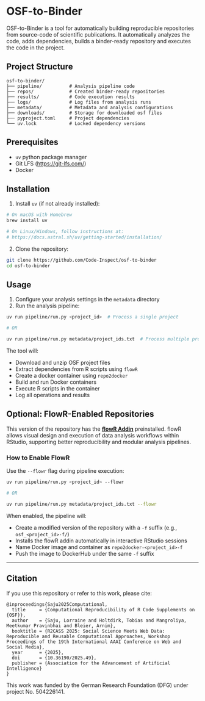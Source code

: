 # OSF-to-Binder

OSF-to-Binder is a tool for automatically building reproducible repositories from source-code of scientific publications. It automatically analyzes the code, adds dependencies, builds a binder-ready repository and executes the code in the project.

## Project Structure

```
osf-to-binder/
├── pipeline/          # Analysis pipeline code
├── repos/             # Created binder-ready repositories
├── results/           # Code execution results
├── logs/              # Log files from analysis runs
├── metadata/          # Metadata and analysis configurations
├── downloads/         # Storage for downloaded osf files
├── pyproject.toml     # Project dependencies
└── uv.lock            # Locked dependency versions
```

## Prerequisites

- `uv` python package manager
- Git LFS (https://git-lfs.com/)
- Docker

## Installation

1. Install `uv` (if not already installed):
```bash
# On macOS with Homebrew
brew install uv

# On Linux/Windows, follow instructions at:
# https://docs.astral.sh/uv/getting-started/installation/
```

2. Clone the repository:
```bash
git clone https://github.com/Code-Inspect/osf-to-binder
cd osf-to-binder
```

## Usage

1. Configure your analysis settings in the `metadata` directory
2. Run the analysis pipeline:
```bash
uv run pipeline/run.py <project_id>  # Process a single project

# OR

uv run pipeline/run.py metadata/project_ids.txt  # Process multiple projects from a file
```

The tool will:
- Download and unzip OSF project files
- Extract dependencies from R scripts using `flowR`
- Create a docker container using `repo2docker`
- Build and run Docker containers
- Execute R scripts in the container
- Log all operations and results

## Optional: FlowR-Enabled Repositories

This version of the repository has the **[flowR Addin](https://github.com/flowr-analysis/rstudio-addin-flowr)** preinstalled. flowR allows visual design and execution of data analysis workflows within RStudio, supporting better reproducibility and modular analysis pipelines.

### How to Enable FlowR

Use the `--flowr` flag during pipeline execution:

```bash
uv run pipeline/run.py <project_id> --flowr

# OR

uv run pipeline/run.py metadata/project_ids.txt --flowr
```

When enabled, the pipeline will:

- Create a modified version of the repository with a `-f` suffix (e.g., `osf_<project_id>-f/`)
- Installs the flowR addin automatically in interactive RStudio sessions
- Name Docker image and container as `repo2docker-<project_id>-f`
- Push the image to DockerHub under the same `-f` suffix

---

## Citation

If you use this repository or refer to this work, please cite:
```
@inproceedings{Saju2025Computational,
  title     = {Computational Reproducibility of R Code Supplements on {OSF}},
  author    = {Saju, Lorraine and Holtdirk, Tobias and Mangroliya, Meetkumar Pravinbhai and Bleier, Arnim},
  booktitle = {R2CASS 2025: Social Science Meets Web Data: Reproducible and Reusable Computational Approaches, Workshop Proceedings of the 19th International AAAI Conference on Web and Social Media},
  year      = {2025},
  doi       = {10.36190/2025.49},
  publisher = {Association for the Advancement of Artificial Intelligence}
}
```

This work was funded by the German Research Foundation (DFG) under project No. 504226141.
